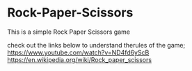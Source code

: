 # Rock-Paper-Scissors
This is a simple Rock Paper Scissors game

check out the links below to understand therules of the game;
https://www.youtube.com/watch?v=ND4fd6yScB
https://en.wikipedia.org/wiki/Rock_paper_scissors
